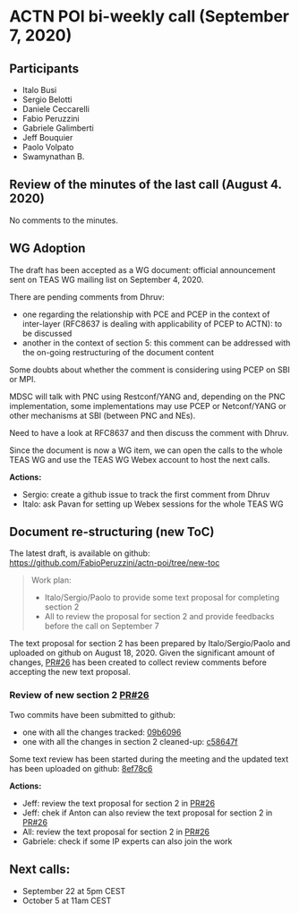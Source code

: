 # ACTN POI bi-weekly call (September 7, 2020)

## Participants
- Italo Busi
- Sergio Belotti
- Daniele Ceccarelli
- Fabio Peruzzini
- Gabriele Galimberti
- Jeff Bouquier
- Paolo Volpato
- Swamynathan B.

## Review of the minutes of the last call (August 4. 2020)

No comments to the minutes.

## WG Adoption

The draft has been accepted as a WG document: official announcement sent on TEAS WG mailing list on September 4, 2020.

There are pending comments from Dhruv:
- one regarding the relationship with PCE and PCEP in the context of inter-layer (RFC8637 is dealing with applicability of PCEP to ACTN): to be discussed
- another in the context of section 5: this comment can be addressed with the on-going restructuring of the document content

Some doubts about whether the comment is considering using PCEP on SBI or MPI.

MDSC will talk with PNC using Restconf/YANG and, depending on the PNC implementation, some implementations may use PCEP or Netconf/YANG or other mechanisms at SBI (between PNC and NEs).

Need to have a look at RFC8637 and then discuss the comment with Dhruv.

Since the document is now a WG item, we can open the calls to the whole TEAS WG and use the TEAS WG Webex account to host the next calls.

**Actions:**
- Sergio: create a github issue to track the first comment from Dhruv
- Italo: ask Pavan for setting up Webex sessions for the whole TEAS WG

## Document re-structuring (new ToC)


The latest draft, is available on github: https://github.com/FabioPeruzzini/actn-poi/tree/new-toc

> Work plan:
> - Italo/Sergio/Paolo to provide some text proposal for completing section 2
> - All to review the proposal for section 2 and provide feedbacks before the call on September 7

The text proposal for section 2 has been prepared by Italo/Sergio/Paolo and uploaded on github on August 18, 2020.
Given the significant amount of changes, [PR#26](https://github.com/FabioPeruzzini/actn-poi/pull/26) has been created to collect review comments before accepting the new text proposal.

### Review of new section 2 [PR#26](https://github.com/FabioPeruzzini/actn-poi/pull/26)

Two commits have been submitted to github:
- one with all the changes tracked: [09b6096](https://github.com/FabioPeruzzini/actn-poi/pull/26/commits/09b60966f7c32141b25c4b6cea217d751633d292)
- one with all the changes in section 2 cleaned-up: [c58647f](https://github.com/FabioPeruzzini/actn-poi/pull/26/commits/c58647f73f674b3cbd65c4e291c50f41d6622143)

Some text review has been started during the meeting and the updated text has been uploaded on github: [8ef78c6](https://github.com/FabioPeruzzini/actn-poi/pull/26/commits/8ef78c6eb8378d944e1e610ec5902e0f7ee278ed)

**Actions:**
- Jeff: review the text proposal for section 2 in [PR#26](https://github.com/FabioPeruzzini/actn-poi/pull/26)
- Jeff: chek if Anton can also review the text proposal for section 2 in [PR#26](https://github.com/FabioPeruzzini/actn-poi/pull/26)
- All: review the text proposal for section 2 in [PR#26](https://github.com/FabioPeruzzini/actn-poi/pull/26)
- Gabriele: check if some IP experts can also join the work

## Next calls:
- September 22 at 5pm CEST
- October 5 at 11am CEST
